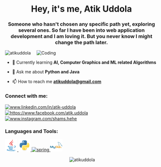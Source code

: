<h1 align="center">Hey, it's me, Atik Uddola</h1>
<h3 align="center">Someone who hasn't chosen any specific path yet, exploring several ones. So far I have been into web application development and I am loving it. But you never know I might change the path later.</h3>
<img align="right" alt="Coding" width="400" src="https://media1.tenor.com/m/_9W8GeZaRp4AAAAd/goku-goku-broly.gif"

<p align="left"> <img src="https://komarev.com/ghpvc/?username=atikuddola&label=Profile%20views&color=0e75b6&style=flat" alt="atikuddola" /> </p>

- 🌱 Currently learning **AI, Computer Graphics and ML related Algorithms**

- 💬 Ask me about **Python and Java**

- 📫 How to reach me **atikuddola@gmail.com**

<h3 align="left">Connect with me:</h3>
<p align="left">
<a href="https://linkedin.com/in/www.linkedin.com/in/atik-uddola" target="blank"><img align="center" src="https://raw.githubusercontent.com/rahuldkjain/github-profile-readme-generator/master/src/images/icons/Social/linked-in-alt.svg" alt="www.linkedin.com/in/atik-uddola" height="30" width="40" /></a>
<a href="https://fb.com/https://www.facebook.com/atik.uddola" target="blank"><img align="center" src="https://raw.githubusercontent.com/rahuldkjain/github-profile-readme-generator/master/src/images/icons/Social/facebook.svg" alt="https://www.facebook.com/atik.uddola" height="30" width="40" /></a>
<a href="https://instagram.com/www.instagram.com/shams.hehe" target="blank"><img align="center" src="https://raw.githubusercontent.com/rahuldkjain/github-profile-readme-generator/master/src/images/icons/Social/instagram.svg" alt="www.instagram.com/shams.hehe" height="30" width="40" /></a>
</p>

<h3 align="left">Languages and Tools:</h3>
<p align="left"> <a href="https://www.java.com" target="_blank" rel="noreferrer"> <img src="https://raw.githubusercontent.com/devicons/devicon/master/icons/java/java-original.svg" alt="java" width="40" height="40"/></a><a href="https://www.python.org" target="_blank" rel="noreferrer"> <img src="https://raw.githubusercontent.com/devicons/devicon/master/icons/python/python-original.svg" alt="python" width="40" height="40"/> </a> <a href="https://spring.io/" target="_blank" rel="noreferrer"> <img src="https://www.vectorlogo.zone/logos/springio/springio-icon.svg" alt="spring" width="40" height="40"/> </a><a href="https://www.mysql.com/" target="_blank" rel="noreferrer"> <img src="https://raw.githubusercontent.com/devicons/devicon/master/icons/mysql/mysql-original-wordmark.svg" alt="mysql" width="40" height="40"/> </a></p>
<p align="center">&nbsp;<img align="center" src="https://github-readme-stats.vercel.app/api?username=atikuddola&show_icons=true&locale=en" alt="atikuddola" /></p>

